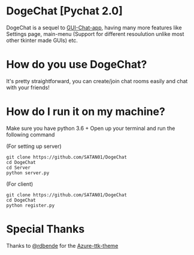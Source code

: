 # DogeChat [Pychat 2.0]
DogeChat is a sequel to [GUI-Chat-app](https://github.com/SATAN01/GUI-chat-app), having many more features
like Settings page, main-menu (Support for different resoulution unlike most other tkinter made GUIs) etc.

# How do you use DogeChat?
It's pretty straightforward, you can create/join chat rooms easily and chat with your friends!

# How do I run it on my machine?

Make sure you have python 3.6 +
Open up your terminal and run the following command

(For setting up server)
```
git clone https://github.com/SATAN01/DogeChat
cd DogeChat
cd Server
python server.py
```

(For client)
```
git clone https://github.com/SATAN01/DogeChat
cd DogeChat
python register.py
```

# Special Thanks

Thanks to [@rdbende](https://github.com/rdbende) for the [Azure-ttk-theme](https://github.com/rdbende/Azure-ttk-theme)

